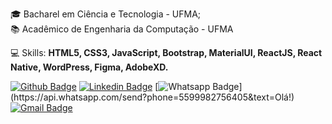 <p>
  🎓 Bacharel em Ciência e Tecnologia - UFMA;<br/>
  📚 Acadêmico de Engenharia da Computação - UFMA
</p>

<p>
  💻 Skills: <strong>HTML5, CSS3, JavaScript, Bootstrap, MaterialUI, ReactJS, React Native, WordPress, Figma, AdobeXD.</strong>
</p>

[![Github Badge](https://img.shields.io/badge/-Github-000?style=flat-square&logo=Github&logoColor=white&link=https://github.com/victormaya)](https://github.com/victormaya)
[![Linkedin Badge](https://img.shields.io/badge/-LinkedIn-blue?style=flat-square&logo=Linkedin&logoColor=white&link=https://www.linkedin.com/in/victor-maya-nascimento-almeida-19329b188/)](https://www.linkedin.com/in/victor-maya-nascimento-almeida-19329b188/)
[![Whatsapp Badge](https://img.shields.io/badge/-Whatsapp-4CA143?style=flat-square&labelColor=4CA143&logo=whatsapp&logoColor=white&link=https://api.whatsapp.com/send?phone=5599982756405&text=Olá!)](https://api.whatsapp.com/send?phone=5599982756405&text=Olá!)
[![Gmail Badge](https://img.shields.io/badge/-Gmail-c14438?style=flat-square&logo=Gmail&logoColor=white&link=mailto:victor.maya42@gmail.com)](mailto:victor.maya42@gmail.com)

 
